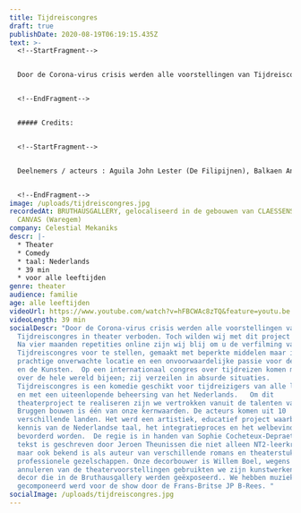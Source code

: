 ```yaml
---
title: Tijdreiscongres
draft: true
publishDate: 2020-08-19T06:19:15.435Z
text: >-
  <!--StartFragment-->


  Door de Corona-virus crisis werden alle voorstellingen van Tijdreiscongres in theater verboden. Toch wilden wij met dit project doorgaan. Na vier maanden repetities online zijn wij blij om u de verfilming van Tijdreiscongres voor te stellen, gemaakt met beperkte middelen maar in een prachtige onverwachte locatie en een onvoorwaardelijke passie voor de Cultuur en de Kunsten. Op een internationaal congres over tijdreizen komen mensen van over de hele wereld bijeen; zij verzeilen in absurde situaties. Tijdreiscongres is een komedie geschikt voor tijdreizigers van alle leeftijden en met een uiteenlopende beheersing van het Nederlands. Om dit theaterproject te realiseren zijn we vertrokken vanuit de talenten van elkeen. Bruggen bouwen is één van onze kernwaarden. De acteurs komen uit 10 verschillende landen. Het werd een artistiek, educatief project waarbij de kennis van de Nederlandse taal, het integratieproces en het welbevinden bevorderd worden. De regie is in handen van Sophie Cocheteux-Depraeter. De tekst is geschreven door Jeroen Theunissen die niet alleen NT2-leerkracht is, maar ook bekend is als auteur van verschillende romans en theaterstukken bij professionele gezelschappen. Onze decorbouwer is Willem Boel, wegens het annuleren van de theatervoorstellingen gebruikten we zijn kunstwerken als decor die in de Bruthausgallery werden geëxposeerd.. We hebben muziek die gecomponeerd werd voor de show door de Frans-Britse JP B-Rees.


  <!--EndFragment-->


  ##### Credits:


  <!--StartFragment-->


  Deelnemers / acteurs : Aguila John Lester (De Filipijnen), Balkaen Angelina (Oekraïne), Bavilla Sandy (Congo), Cui Qianjing (China), Dominguez Michelangeli David (Venezuela), Naim Erbaba (Turkije), Anastasia Galvita (Rusland), Hegedus Melinda (Hongarije), Omrani Armaghan (Iran), Shahada Mohammad (Syrië). Regie en productie : Sophie Cocheteux-Depraeter Tekst en taalcoach : Jeroen Theunissen Muziek en productie assistent : Jean-Pierre Bouchard-Rees Licht en videomontage : Alexander Coppenolle Kunstwerken en decor : Willem Boel Producenten : Celestial Mekaniks en CVO Miras SPONSORS : STAD WAREGEM CLAESSENS ARTISTS CANVAS WILLEM BOEL CC DE SCHAKEL CC HET PERRON SCHOUWBURG VAN KORTRIJK PRINTBURO (Waregem) KRINGLOOPWINKEL (Kortrijk, Wevelgem) MARNIXRING IEPER WESTLAND ACP PRODUCTIONS DENYS


  <!--EndFragment-->
image: /uploads/tijdreiscongres.jpg
recordedAt: BRUTHAUSGALLERY, gelocaliseerd in de gebouwen van CLAESSENS ARTISTS
  CANVAS (Waregem)
company: Celestial Mekaniks
descr: |-
  * Theater
  * Comedy
  * taal: Nederlands
  * 39 min
  * voor alle leeftijden
genre: theater
audience: familie
age: alle leeftijden
videoUrl: https://www.youtube.com/watch?v=hFBCWAc8zTQ&feature=youtu.be
videoLength: 39 min
socialDescr: "Door de Corona-virus crisis werden alle voorstellingen van
  Tijdreiscongres in theater verboden. Toch wilden wij met dit project doorgaan.
  Na vier maanden repetities online zijn wij blij om u de verfilming van
  Tijdreiscongres voor te stellen, gemaakt met beperkte middelen maar in een
  prachtige onverwachte locatie en een onvoorwaardelijke passie voor de Cultuur
  en de Kunsten.  Op een internationaal congres over tijdreizen komen mensen van
  over de hele wereld bijeen; zij verzeilen in absurde situaties.
  Tijdreiscongres is een komedie geschikt voor tijdreizigers van alle leeftijden
  en met een uiteenlopende beheersing van het Nederlands.   Om dit
  theaterproject te realiseren zijn we vertrokken vanuit de talenten van elkeen.
  Bruggen bouwen is één van onze kernwaarden. De acteurs komen uit 10
  verschillende landen. Het werd een artistiek, educatief project waarbij de
  kennis van de Nederlandse taal, het integratieproces en het welbevinden
  bevorderd worden.  De regie is in handen van Sophie Cocheteux-Depraeter.  De
  tekst is geschreven door Jeroen Theunissen die niet alleen NT2-leerkracht is,
  maar ook bekend is als auteur van verschillende romans en theaterstukken bij
  professionele gezelschappen. Onze decorbouwer is Willem Boel, wegens het
  annuleren van de theatervoorstellingen gebruikten we zijn kunstwerken als
  decor die in de Bruthausgallery werden geëxposeerd.. We hebben muziek die
  gecomponeerd werd voor de show door de Frans-Britse JP B-Rees. "
socialImage: /uploads/tijdreiscongres.jpg
---
```

